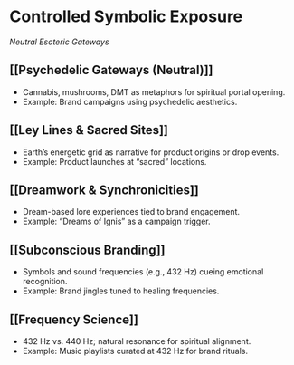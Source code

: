 # Controlled Symbolic Exposure

_Neutral Esoteric Gateways_

## [[Psychedelic Gateways (Neutral)]]

- Cannabis, mushrooms, DMT as metaphors for spiritual portal opening.
- Example: Brand campaigns using psychedelic aesthetics.

## [[Ley Lines & Sacred Sites]]

- Earth’s energetic grid as narrative for product origins or drop events.
- Example: Product launches at “sacred” locations.

## [[Dreamwork & Synchronicities]]

- Dream-based lore experiences tied to brand engagement.
- Example: “Dreams of Ignis” as a campaign trigger.

## [[Subconscious Branding]]

- Symbols and sound frequencies (e.g., 432 Hz) cueing emotional recognition.
- Example: Brand jingles tuned to healing frequencies.

## [[Frequency Science]]

- 432 Hz vs. 440 Hz; natural resonance for spiritual alignment.
- Example: Music playlists curated at 432 Hz for brand rituals.